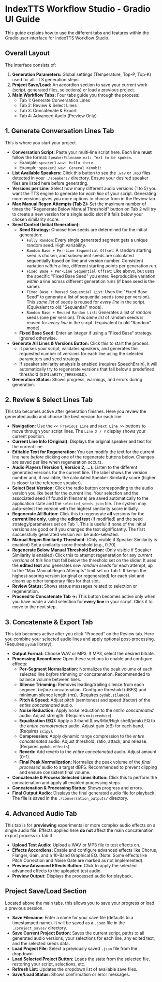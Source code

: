 # IndexTTS Workflow Studio - Gradio UI Guide

This guide explains how to use the different tabs and features within the Gradio user interface for IndexTTS Workflow Studio.

## Overall Layout

The interface consists of:
1.  **Generation Parameters:** Global settings (Temperature, Top-P, Top-K) used for all TTS generation steps.
2.  **Project Save/Load:** An accordion section to save your current work (script, generated files, selections) or load a previous project.
3.  **Main Workflow Tabs:** Four tabs guide you through the process:
    *   Tab 1: Generate Conversation Lines
    *   Tab 2: Review & Select Lines
    *   Tab 3: Concatenate & Export
    *   Tab 4: Advanced Audio (Preview Only)

## 1. Generate Conversation Lines Tab

This is where you start your project.

*   **Conversation Script:** Paste your multi-line script here. Each line **must** follow the format: `SpeakerFilename.ext: Text to be spoken`.
    *   Example: `speaker1.wav: Hello there.`
    *   Example: `speaker2.wav: General Kenobi!`
*   **List Available Speakers:** Click this button to see the `.wav` or `.mp3` files detected in your `./speakers/` directory. Ensure your desired speaker files are listed here before generating.
*   **Versions per Line:** Select how many different audio versions (1 to 5) you want the TTS engine to generate for *each line* of your script. Generating more versions gives you more options to choose from in the Review tab.
*   **Max Manual Regen Attempts (Tab 2):** Set the maximum number of times the "Regenerate Below Manual Threshold" button on Tab 2 will try to create a new version for a single audio slot if it falls below your chosen similarity score.
*   **Seed Control (Initial Generation):**
    *   **Seed Strategy:** Choose how seeds are determined for the initial generation:
        *   `Fully Random`: Every single generated segment gets a unique random seed. High variability.
        *   `Random Base + Per-Line Sequential Offset`: A random starting seed is chosen, and subsequent seeds are calculated sequentially based on line and version number. Consistent variation *within* a line, different starting points per generation run.
        *   `Fixed Base + Per-Line Sequential Offset`: Like above, but uses the specific "Fixed Base Seed" you enter. Reproducible variation *within* a line across different generation runs (if base seed is the same).
        *   `Fixed Base + Reused Sequential List`: Uses the "Fixed Base Seed" to generate a list of sequential seeds (one per version). This *same list* of seeds is reused for *every line* in the script. (Equivalent to old "Sequential" mode).
        *   `Random Base + Reused Random List`: Generates a list of *random* seeds (one per version). This *same list* of random seeds is reused for *every line* in the script. (Equivalent to old "Random" mode).
    *   **Fixed Base Seed:** Enter an integer if using a "Fixed Base" strategy. Ignored otherwise.
*   **Generate All Lines & Versions Button:** Click this to start the process.
    *   It parses your script, validates speakers, and generates the requested number of versions for each line using the selected parameters and seed strategy.
    *   If speaker similarity analysis is enabled (requires SpeechBrain), it will automatically try to regenerate versions that fall below a predefined threshold (`SIMILARITY_THRESHOLD`).
*   **Generation Status:** Shows progress, warnings, and errors during generation.

## 2. Review & Select Lines Tab

This tab becomes active after generation finishes. Here you review the generated audio and choose the best version for each line.

*   **Navigation:** Use the `<< Previous Line` and `Next Line >>` buttons to move through your script lines. The `Line X / Y` display shows your current position.
*   **Current Line Info (Original):** Displays the original speaker and text for the current line.
*   **Editable Text for Regeneration:** You can modify the text for the current line here *before* clicking one of the regenerate buttons below. Changes are saved per line when regeneration occurs.
*   **Audio Players (Version 1, Version 2, ...):** Listen to the different generated versions for the current line. The label shows the version number and, if available, the calculated Speaker Similarity score (higher is closer to the reference speaker).
*   **Select Best Version:** Click the radio button corresponding to the audio version you like best for the current line. Your selection and the associated seed (if found in filename) are saved automatically to the application state and the `selected_seeds.json` file. The system may auto-select the version with the highest similarity score initially.
*   **Regenerate All Button:** Click this to regenerate **all** versions for the **current line only**, using the **edited text** (if modified) and the seed strategy/parameters set on Tab 1. This is useful if none of the initial versions are good or if you changed the text significantly. The first successfully generated version will be auto-selected.
*   **Manual Regen Similarity Threshold:** (Only visible if Speaker Similarity is enabled) Set a similarity score threshold (e.g., 0.70).
*   **Regenerate Below Manual Threshold Button:** (Only visible if Speaker Similarity is enabled) Click this to attempt regeneration for any *current versions* of *this line* that fall below the threshold set on the slider. It uses the **edited text** and generates *new random seeds* for each attempt, up to the "Max Manual Regen Attempts" limit set on Tab 1. It keeps the highest-scoring version (original or regenerated) for each slot and cleans up other temporary files for that slot.
*   **Review Status:** Shows status messages related to selection or regeneration.
*   **Proceed to Concatenate Tab ->:** This button becomes active only when you have made a valid selection for **every line** in your script. Click it to move to the next step.

## 3. Concatenate & Export Tab

This tab becomes active after you click "Proceed" on the Review tab. Here you combine your selected audio lines and apply optional post-processing. (Requires `pydub` library).

*   **Output Format:** Choose WAV or MP3. If MP3, select the desired bitrate.
*   **Processing Accordions:** Open these sections to enable and configure effects:
    *   **Per-Segment Normalization:** Normalizes the peak volume of each selected line *before* trimming or concatenation. Recommended to balance volume between lines.
    *   **Silence Trimming:** Removes leading/trailing silence from each segment *before* concatenation. Configure threshold (dBFS) and minimum silence length (ms). (Requires `pydub.silence`).
    *   **Pitch & Speed:** Adjust pitch (semitones) and speed (factor) of the *entire concatenated* audio.
    *   **Noise Reduction:** Apply noise reduction to the *entire concatenated* audio. Adjust strength. (Requires `noisereduce`).
    *   **Equalization (EQ):** Apply a 3-band (Low/Mid/High shelf/peak) EQ to the *entire concatenated* audio. Adjust gain (dB) for each band. (Requires `scipy`).
    *   **Compression:** Apply dynamic range compression to the *entire concatenated* audio. Adjust threshold, ratio, attack, and release. (Requires `pydub.effects`).
    *   **Reverb:** Add reverb to the *entire concatenated* audio. Adjust amount (0-1).
    *   **Final Peak Normalization:** Normalize the peak volume of the *final processed* audio to a target dBFS. Recommended to prevent clipping and ensure consistent final volume.
*   **Concatenate & Process Selected Lines Button:** Click this to perform the concatenation and apply all enabled processing steps.
*   **Concatenation & Processing Status:** Shows progress and errors.
*   **Final Output Audio:** Displays the final generated audio file for playback. The file is saved in the `./conversation_outputs/` directory.

## 4. Advanced Audio Tab

This tab is for **previewing** experimental or more complex audio effects on a single audio file. Effects applied here **do not** affect the main concatenation export process in Tab 3.

*   **Upload Test Audio:** Upload a WAV or MP3 file to test effects on.
*   **Effects Accordions:** Enable and configure advanced effects like Chorus, Flanger, Gain, and a 10-Band Graphical EQ. (Note: Some effects like Pitch Correction and Noise Gate are marked as not implemented).
*   **Preview Advanced Effects Button:** Click to apply the selected advanced effects to the uploaded test audio.
*   **Preview Output:** Displays the processed audio for playback.

## Project Save/Load Section

Located above the main tabs, this allows you to save your progress or load a previous session.

*   **Save Filename:** Enter a name for your save file (defaults to a timestamped name). It will be saved as a `.json` file in the `./project_saves/` directory.
*   **Save Current Project Button:** Saves the current script, paths to all generated audio versions, your selections for each line, any edited text, and the selected seeds data.
*   **Load Project File:** Select a previously saved `.json` file from the dropdown.
*   **Load Selected Project Button:** Loads the state from the selected file, restoring your script, selections, etc.
*   **Refresh List:** Updates the dropdown list of available save files.
*   **Save/Load Status:** Shows confirmation or error messages.
